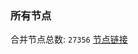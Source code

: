 ### 所有节点
合并节点总数: `27356`
[节点链接](https://github.com/qjlxg/586/raw/refs/heads/master/sub/sub_merge_base64.txt)


